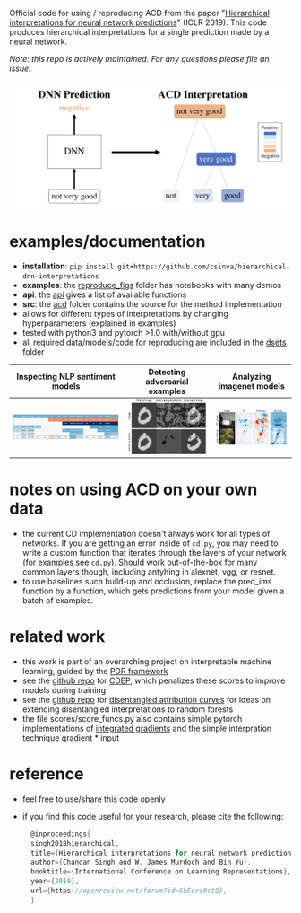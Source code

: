 Official code for using / reproducing ACD from the paper "[Hierarchical interpretations for neural network predictions](https://openreview.net/pdf?id=SkEqro0ctQ)" (ICLR 2019). This code produces hierarchical interpretations for a single prediction made by a neural network.

*Note: this repo is actively maintained. For any questions please file an issue.*

![](reproduce_figs/figs/intro.png)



# examples/documentation

- **installation**: `pip install git+https://github.com/csinva/hierarchical-dnn-interpretations`
- **examples**: the [reproduce_figs](reproduce_figs) folder has notebooks with many demos
- **api**: the [api](https://csinva.github.io/hierarchical-dnn-interpretations/docs/acd/) gives a list of available functions
- **src**: the [acd](acd) folder contains the source for the method implementation
- allows for different types of interpretations by changing hyperparameters (explained in examples)
- tested with python3 and pytorch >1.0 with/without gpu 
- all required data/models/code for reproducing are included in the [dsets](dsets) folder

| Inspecting NLP sentiment models    | Detecting adversarial examples      | Analyzing imagenet models           |
| ---------------------------------- | ----------------------------------- | ----------------------------------- |
| ![](reproduce_figs/figs/fig_2.png) | ![](reproduce_figs/figs/fig_s3.png) | ![](reproduce_figs/figs/fig_s2.png) |


# notes on using ACD on your own data
- the current CD implementation doesn't always work for all types of networks. If you are getting an error inside of `cd.py`, you may need to write a custom function that iterates through the layers of your network (for examples see `cd.py`). Should work out-of-the-box for many common layers though, including antyhing in alexnet, vgg, or resnet.
- to use baselines such build-up and occlusion, replace the pred_ims function by a function, which gets predictions from your model given a batch of examples.


# related work

- this work is part of an overarching project on interpretable machine learning, guided by the [PDR framework](https://arxiv.org/abs/1901.04592)
- see the [github repo](https://github.com/laura-rieger/deep-explanation-penalization) for [CDEP](https://arxiv.org/abs/1909.13584), which penalizes these scores to improve models during training
- see the [github repo](https://github.com/csinva/disentangled-attribution-curves) for [disentangled attribution curves](https://arxiv.org/abs/1905.07631) for ideas on extending disentangled interpretations to random forests
- the file scores/score_funcs.py also contains simple pytorch implementations of [integrated gradients](https://arxiv.org/abs/1703.01365) and the simple interpration technique gradient * input

# reference

- feel free to use/share this code openly
- if you find this code useful for your research, please cite the following:

  ```c
    @inproceedings{
    singh2018hierarchical,
    title={Hierarchical interpretations for neural network predictions},
    author={Chandan Singh and W. James Murdoch and Bin Yu},
    booktitle={International Conference on Learning Representations},
    year={2019},
    url={https://openreview.net/forum?id=SkEqro0ctQ},
    }
  ```

  
